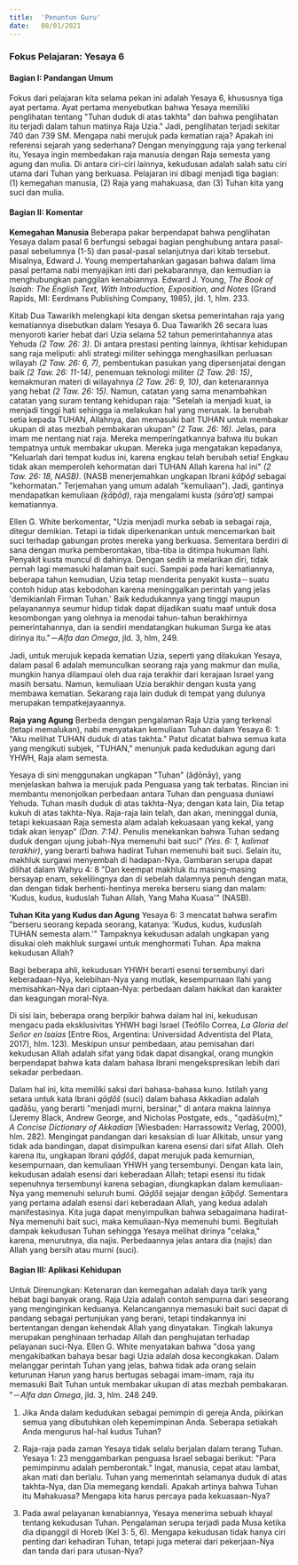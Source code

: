 ```yaml
---
title:  'Penuntun Guru'
date:   08/01/2021
---
```


### Fokus Pelajaran: Yesaya 6

#### Bagian I: Pandangan Umum

Fokus dari pelajaran kita selama pekan ini adalah Yesaya 6, khususnya tiga ayat pertama. Ayat pertama menyebutkan bahwa Yesaya memiliki penglihatan tentang "Tuhan duduk di atas takhta" dan bahwa penglihatan itu terjadi dalam tahun matinya Raja Uzia." Jadi, penglihatan terjadi sekitar 740 dan 739 SM. Mengapa nabi merujuk pada kematian raja? Apakah ini referensi sejarah yang sederhana? Dengan menyinggung raja yang terkenal itu, Yesaya ingin membedakan raja manusia dengan Raja semesta yang agung dan mulia. Di antara ciri-ciri lainnya, kekudusan adalah salah satu ciri utama dari Tuhan yang berkuasa. Pelajaran ini dibagi menjadi tiga bagian: (1) kemegahan manusia, (2) Raja yang mahakuasa, dan (3) Tuhan kita yang suci dan mulia.

#### Bagian II: Komentar

**Kemegahan Manusia**
Beberapa pakar berpendapat bahwa penglihatan Yesaya dalam pasal 6 berfungsi sebagai bagian penghubung antara pasal-pasal sebelumnya (1-5) dan pasal-pasal selanjutnya dari kitab tersebut. Misalnya, Edward J. Young mempertahankan gagasan bahwa dalam lima pasal pertama nabi menyajikan inti dari pekabarannya, dan kemudian ia menghubungkan panggilan kenabiannya. Edward J. Young, _The Book of Isaiah: The English Text, With Introduction, Exposition, and Notes_ (Grand Rapids, MI: Eerdmans Publishing Company, 1985), jld. 1, hlm. 233.

Kitab Dua Tawarikh melengkapi kita dengan sketsa pemerintahan raja yang kematiannya disebutkan dalam Yesaya 6. Dua Tawarikh 26 secara luas menyoroti karier hebat dari Uzia selama 52 tahun pemerintahannya atas Yehuda _(2 Taw. 26: 3)_. Di antara prestasi penting lainnya, ikhtisar kehidupan sang raja meliputi: ahli strategi militer sehingga menghasilkan perluasan wilayah _(2 Taw. 26: 6, 7)_, pembentukan pasukan yang dipersenjatai dengan baik _(2 Taw. 26: 11-14)_, penemuan teknologi militer _(2 Taw. 26: 15)_, kemakmuran materi di wilayahnya _(2 Taw. 26: 9, 10)_, dan ketenarannya yang hebat _(2 Taw. 26: 15)_. Namun, catatan yang sama menambahkan catatan yang suram tentang kehidupan raja: "Setelah ia menjadi kuat, ia menjadi tinggi hati sehingga ia melakukan hal yang merusak. Ia berubah setia kepada TUHAN, Allahnya, dan memasuki bait TUHAN untuk membakar ukupan di atas mezbah pembakaran ukupan" _(2 Taw. 26: 16)_. Jelas, para imam me nentang niat raja. Mereka memperingatkannya bahwa itu bukan tempatnya untuk membakar ukupan. Mereka juga mengatakan kepadanya, "Keluarlah dari tempat kudus ini, karena engkau telah berubah setia! Engkau tidak akan memperoleh kehormatan dari TUHAN Allah karena hal ini" _(2 Taw. 26: 18, NASB)_. (NASB menerjemahkan ungkapan Ibrani _ḵāḇȏḏ_ sebagai "kehormatan." Terjemahan yang umum adalah "kemuliaan"). Jadi, gantinya mendapatkan kemuliaan _(ḵāḇȏḏ)_, raja mengalami kusta _(ṣāraʼaṯ)_ sampai kematiannya. 

Ellen G. White berkomentar, "Uzia menjadi murka sebab ia sebagai raja, ditegur demikian. Tetapi ia tidak diperkenankan untuk mencemarkan bait suci terhadap gabungan protes mereka yang berkuasa. Sementara berdiri di sana dengan murka pemberontakan, tiba-tiba ia ditimpa hukuman Ilahi. Penyakit kusta muncul di dahinya. Dengan sedih ia melarikan diri, tidak pernah lagi memasuki halaman bait suci. Sampai pada hari kematiannya, beberapa tahun kemudian, Uzia tetap menderita penyakit kusta－suatu contoh hidup atas kebodohan karena meninggalkan perintah yang jelas 'demikianlah Firman Tuhan.' Baik kedudukannya yang tinggi maupun pelayanannya seumur hidup tidak dapat dijadikan suatu maaf untuk dosa kesombongan yang olehnya ia menodai tahun-tahun berakhirnya pemerintahannya, dan ia sendiri mendatangkan hukuman Surga ke atas dirinya itu."－_Alfa dan Omega_, jld. 3, hlm, 249.

Jadi, untuk merujuk kepada kematian Uzia, seperti yang dilakukan Yesaya, dalam pasal 6 adalah memunculkan seorang raja yang makmur dan mulia, mungkin hanya dilampaui oleh dua raja terakhir dari kerajaan Israel yang masih bersatu. Namun, kemuliaan Uzia berakhir dengan kusta yang membawa kematian. Sekarang raja lain duduk di tempat yang dulunya merupakan tempatkejayaannya.

**Raja yang Agung**
Berbeda dengan pengalaman Raja Uzia yang terkenal (tetapi memalukan), nabi menyatakan kemuliaan Tuhan dalam Yesaya 6: 1: "Aku melihat TUHAN duduk di atas takhta." Patut dicatat bahwa semua kata yang mengikuti subjek, "TUHAN," menunjuk pada kedudukan agung dari YHWH, Raja alam semesta.

Yesaya di sini menggunakan ungkapan "Tuhan" (ăḏōnāy), yang menjelaskan bahwa ia merujuk pada Penguasa yang tak terbatas. Rincian ini membantu menonjolkan perbedaan antara Tuhan dan penguasa duniawi Yehuda. Tuhan masih duduk di atas takhta-Nya; dengan kata lain, Dia tetap kukuh di atas takhta-Nya. Raja-raja lain telah, dan akan, meninggal dunia, tetapi kekuasaan Raja semesta alam adalah kekuasaan yang kekal, yang tidak akan lenyap" _(Dan. 7:14)_. Penulis menekankan bahwa Tuhan sedang duduk dengan ujung jubah-Nya memenuhi bait suci" _(Yes. 6: 1, kalimat terakhir)_, yang berarti bahwa hadirat Tuhan memenuhi bait suci. Selain itu, makhluk surgawi menyembah di hadapan-Nya. Gambaran serupa dapat dilihat dalam Wahyu 4: 8 "Dan keempat makhluk itu masing-masing bersayap enam, sekelilingnya dan di sebelah dalamnya penuh dengan mata, dan dengan tidak berhenti-hentinya mereka berseru siang dan malam: 'Kudus, kudus, kuduslah Tuhan Allah, Yang Maha Kuasa'" (NASB).

**Tuhan Kita yang Kudus dan Agung**
Yesaya 6: 3 mencatat bahwa serafim "berseru seorang kepada seorang, katanya: 'Kudus, kudus, kuduslah TUHAN semesta alam.'" Tampaknya kekudusan adalah ungkapan yang disukai oleh makhluk surgawi untuk menghormati Tuhan. Apa makna kekudusan Allah?

Bagi beberapa ahli, kekudusan YHWH berarti esensi tersembunyi dari keberadaan-Nya, kelebihan-Nya yang mutlak, kesempurnaan Ilahi yang memisahkan-Nya dari ciptaan-Nya: perbedaan dalam hakikat dan karakter dan keagungan moral-Nya. 

Di sisi lain, beberapa orang berpikir bahwa dalam hal ini, kekudusan mengacu pada eksklusivitas YHWH bagi Israel (Teófilo Correa, _La Gloria del Señor en Isaias_ [Entre Rios, Argentina: Universidad Adventista del Plata, 2017), hlm. 123). Meskipun unsur pembedaan, atau pemisahan dari kekudusan Allah adalah sifat yang tidak dapat disangkal, orang mungkin berpendapat bahwa kata dalam bahasa Ibrani mengekspresikan lebih dari sekadar perbedaan.

Dalam hal ini, kita memiliki saksi dari bahasa-bahasa kuno. Istilah yang setara untuk kata Ibrani _qāḏȏš_ (suci) dalam bahasa Akkadian adalah qadāšu, yang berarti "menjadi murni, bersinar," di antara makna lainnya (Jeremy Black, Andrew George, and Nicholas Postgate, eds., "qadāšu(m)," _A Concise Dictionary of Akkadian_ [Wiesbaden: Harrassowitz Verlag, 2000), hlm. 282). Mengingat pandangan dari kesaksian di luar Alkitab, unsur yang tidak ada bandingan, dapat disimpulkan karena esensi dari sifat Allah. Oleh karena itu, ungkapan Ibrani _qāḏȏš_, dapat merujuk pada kemurnian, kesempurnaan, dan kemuliaan YHWH yang tersembunyi. Dengan kata lain, kekudusan adalah esensi dari keberadaan Allah; tetapi esensi itu tidak sepenuhnya tersembunyi karena sebagian, diungkapkan dalam kemuliaan-Nya yang memenuhi seluruh bumi. _Qāḏȏš_ sejajar dengan _ḵāḇȏḏ_. Sementara yang pertama adalah esensi dari keberadaan Allah, yang kedua adalah manifestasinya. Kita juga dapat menyimpulkan bahwa sebagaimana hadirat-Nya memenuhi bait suci, maka kemuliaan-Nya memenuhi bumi. Begitulah dampak kekudusan Tuhan sehingga Yesaya melihat dirinya "celaka," karena, menurutnya, dia najis. Perbedaannya jelas antara dia (najis) dan Allah yang bersih atau murni (suci).

#### Bagian III: Aplikasi Kehidupan

Untuk Direnungkan: Ketenaran dan kemegahan adalah daya tarik yang hebat bagi banyak orang. Raja Uzia adalah contoh sempurna dari seseorang yang menginginkan keduanya. Kelancangannya memasuki bait suci dapat di pandang sebagai pertunjukan yang berani, tetapi tindakannya ini bertentangan dengan kehendak Allah yang dinyatakan. Tingkah lakunya merupakan penghinaan terhadap Allah dan penghujatan terhadap pelayanan suci-Nya. Ellen G. White menyatakan bahwa "dosa yang mengakibatkan bahaya besar bagi Uzia adalah dosa kecongkakan. Dalam melanggar perintah Tuhan yang jelas, bahwa tidak ada orang selain keturunan Harun yang harus bertugas sebagai imam-imam, raja itu memasuki Bait Tuhan untuk membakar ukupan di atas mezbah pembakaran. "－_Alfa dan Omega_, jld. 3, hlm. 248 249.

1. Jika Anda dalam kedudukan sebagai pemimpin di gereja Anda, pikirkan semua yang dibutuhkan oleh kepemimpinan Anda. Seberapa setiakah Anda mengurus hal-hal kudus Tuhan?

2. Raja-raja pada zaman Yesaya tidak selalu berjalan dalam terang Tuhan. Yesaya 1: 23 menggambarkan penguasa Israel sebagai berikut: "Para pemimpinmu adalah pemberontak." Ingat, manusia, cepat atau lambat, akan mati dan berlalu. Tuhan yang memerintah selamanya duduk di atas takhta-Nya, dan Dia memegang kendali. Apakah artinya bahwa Tuhan itu Mahakuasa? Mengapa kita harus percaya pada kekuasaan-Nya?

3. Pada awal pelayanan kenabiannya, Yesaya menerima sebuah khayal tentang kekudusan Tuhan. Pengalaman serupa terjadi pada Musa ketika dia dipanggil di Horeb (Kel 3: 5, 6). Mengapa kekudusan tidak hanya ciri penting dari kehadiran Tuhan, tetapi juga meterai dari pekerjaan-Nya dan tanda dari para utusan-Nya?